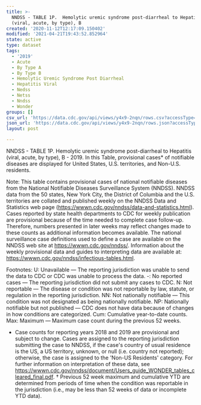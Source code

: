 ```yaml
---
title: >-
  NNDSS - TABLE 1P.  Hemolytic uremic syndrome post-diarrheal to Hepatitis
  (viral, acute, by type), B
created: '2020-11-12T12:17:09.150402'
modified: '2021-04-21T19:43:52.852964'
state: active
type: dataset
tags:
  - '2019'
  - Acute
  - By Type A
  - By Type B
  - Hemolytic Uremic Syndrome Post Diarrheal
  - Hepatitis Viral
  - Nedss
  - Netss
  - Nndss
  - Wonder
groups: []
csv_url: 'https://data.cdc.gov/api/views/y4x9-2nqn/rows.csv?accessType=DOWNLOAD'
json_url: 'https://data.cdc.gov/api/views/y4x9-2nqn/rows.json?accessType=DOWNLOAD'
layout: post

---
```

NNDSS - TABLE 1P.  Hemolytic uremic syndrome post-diarrheal to Hepatitis (viral, acute, by type), B - 2019. In this Table, provisional cases* of notifiable diseases are displayed for United States, U.S. territories, and Non-U.S. residents. 

Note: 
This table contains provisional cases of national notifiable diseases from the National Notifiable Diseases Surveillance System (NNDSS). NNDSS data from the 50 states, New York City, the District of Columbia and the U.S. territories are collated and published weekly on the NNDSS Data and Statistics web page (https://wwwn.cdc.gov/nndss/data-and-statistics.html). Cases reported by state health departments to CDC for weekly publication are provisional because of the time needed to complete case follow-up. Therefore, numbers presented in later weeks may reflect changes made to these counts as additional information becomes available. The national surveillance case definitions used to define a case are available on the NNDSS web site at https://wwwn.cdc.gov/nndss/. Information about the weekly provisional data and guides to interpreting data are available at: https://wwwn.cdc.gov/nndss/infectious-tables.html. 

Footnotes:
U: Unavailable — The reporting jurisdiction was unable to send the data to CDC or CDC was unable to process the data.
-: No reported cases — The reporting jurisdiction did not submit any cases to CDC.
N: Not reportable — The disease or condition was not reportable by law, statute, or regulation in the reporting jurisdiction.
NN: Not nationally notifiable — This condition was not designated as being nationally notifiable.
NP: Nationally notifiable but not published — CDC does not have data because of changes in how conditions are categorized.
Cum: Cumulative year-to-date counts.
Max: Maximum — Maximum case count during the previous 52 weeks.
* Case counts for reporting years 2018 and 2019 are provisional and subject to change. Cases are assigned to the reporting jurisdiction submitting the case to NNDSS, if the case's country of usual residence is the US, a US territory, unknown, or null (i.e. country not reported); otherwise, the case is assigned to the 'Non-US Residents' category. For further information on interpretation of these data, see https://wwwn.cdc.gov/nndss/document/Users_guide_WONDER_tables_cleared_final.pdf. 
† Previous 52 week maximum and cumulative YTD are determined from periods of time when the condition was reportable in the jurisdiction (i.e., may be less than 52 weeks of data or incomplete YTD data).
